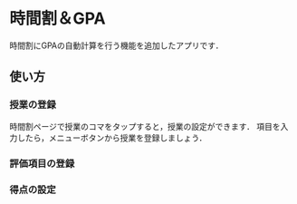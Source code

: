 # 時間割＆GPA
時間割にGPAの自動計算を行う機能を追加したアプリです．
## 使い方
### 授業の登録
時間割ページで授業のコマをタップすると，授業の設定ができます．
項目を入力したら，メニューボタンから授業を登録しましょう．
### 評価項目の登録
### 得点の設定
